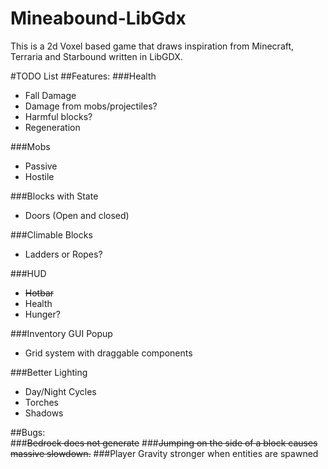 # Mineabound-LibGdx

This is a 2d Voxel based game that draws inspiration from Minecraft, Terraria and Starbound written in LibGDX.


#TODO List
##Features:
###Health 
* Fall Damage  
* Damage from mobs/projectiles?  
* Harmful blocks?
* Regeneration  

###Mobs
* Passive  
* Hostile

###Blocks with State
  * Doors (Open and closed)
	
###Climable Blocks
  * Ladders or Ropes?
  
###HUD
  * ~~Hotbar~~
  * Health
  * Hunger?
  
###Inventory GUI Popup 	
  * Grid system with draggable components
	
###Better Lighting
  * Day/Night Cycles
  * Torches
  * Shadows

##Bugs:  
###~~Bedrock does not generate~~
###~~Jumping on the side of a block causes massive slowdown.~~
###Player Gravity stronger when entities are spawned	


